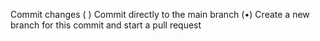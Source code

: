 Commit changes
( ) Commit directly to the main branch
(•) Create a new branch for this commit and start a pull request

